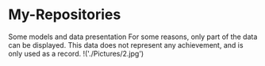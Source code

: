# My-Repositories
Some models and data presentation
For some reasons, only part of the data can be displayed. This data does not represent any achievement, and is only used as a record.
!('./Pictures/2.jpg')
